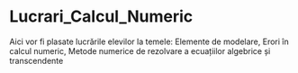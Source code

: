 # Lucrari_Calcul_Numeric
Aici vor fi plasate lucrările elevilor la temele: Elemente de modelare, Erori în calcul numeric, Metode numerice de rezolvare a ecuațiilor algebrice și transcendente

